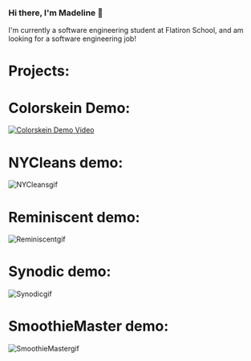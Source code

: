 ### Hi there, I'm Madeline 👋

I'm currently a software engineering student at Flatiron School, and am looking for a software engineering job!

# Projects: 

# Colorskein Demo:

[![Colorskein Demo Video](https://img.youtube.com/vi/IvZo3YYZD1I/maxresdefault.jpg)](https://youtu.be/IvZo3YYZD1I)

# NYCleans demo: 

![NYCleansgif](https://user-images.githubusercontent.com/108838753/211165189-09c03276-20b4-4aad-a15f-f83b3d1e0155.gif)

# Reminiscent demo:

![Reminiscentgif](https://user-images.githubusercontent.com/107277084/205724542-1975c237-223f-4910-8056-7bfa8309d1f5.gif)

# Synodic demo:


![Synodicgif](https://user-images.githubusercontent.com/107277084/205724512-cfbbbaa1-b28f-4aa0-9441-36763ee4b77a.gif)


# SmoothieMaster demo:


![SmoothieMastergif](https://user-images.githubusercontent.com/107277084/205724559-2b3c2096-b3de-4f13-aabb-f5d13fa648ee.gif)


